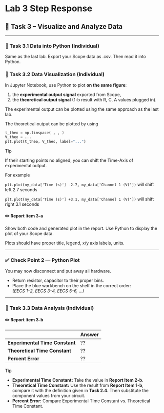 # Lab 3 Step Response


## :dart: Task 3 – Visualize and Analyze Data
----------
### 📌 Task 3.1 Data into Python (Individual)

Same as the last lab. Export your Scope data as .csv. Then read it into Python.

### 📌 Task 3.2 Data Visualization (Individual)

In Jupyter Notebook, use Python to plot **on the same figure**:
1) the **experimental output signal** exported from Scope,
2) the **theoretical output signal** (1-b result with R, C, A values plugged in).

The experimental output can be plotted using the same approach as the last lab.

The theoretical output can be plotted by using 

```python
t_theo = np.linspace( , , )
V_theo = ... 
plt.plot(t_theo, V_theo, label="...")
```
> [!TIP]
> If their starting points no aligned, you can shift the Time-Axis of experimental output.
> 
> For example
> 
> ```plt.plot(my_data['Time (s)'] -2.7, my_data['Channel 1 (V)'])``` will shift left 2.7 seconds
> 
> ```plt.plot(my_data['Time (s)'] +3.1, my_data['Channel 1 (V)'])``` will shift right 3.1 seconds

#### :pencil2:  Report Item 3-a

Show both code and generated plot in the report. Use Python to display the plot of your Scope data. 

Plots should have proper title, legend, x/y axis labels, units.

---
### ✅ Check Point 2 — Python Plot
You may now disconnect and put away all hardware.  
- Return resistor, capacitor to their proper bins.  
- Place the blue workbench on the shelf in the correct order:  
  *(EECS 1–2, EECS 3–4, EECS 5–6, …)*  

----------
### 📌 Task 3.3 Data Analysis (Individual)

#### :pencil2:  Report Item 3-b

|        | **Answer** | 
|-----------------|----|
| **Experimental Time Constant**| ?? |
| **Theoretical Time Constant**| ?? |
| **Percent Error**| ?? |

> [!TIP]
>
> * **Experimental Time Constant:** Take the value in **Report Item 2-b**.
> * **Theoretical Time Constant:** Use the result from **Report Item 1-b**, compare it with the definition given in **Task 2.4**. Then substitute the component values from your circuit.
> * **Percent Error:** Compare Experimental Time Constant vs. Theoretical Time Constant.




